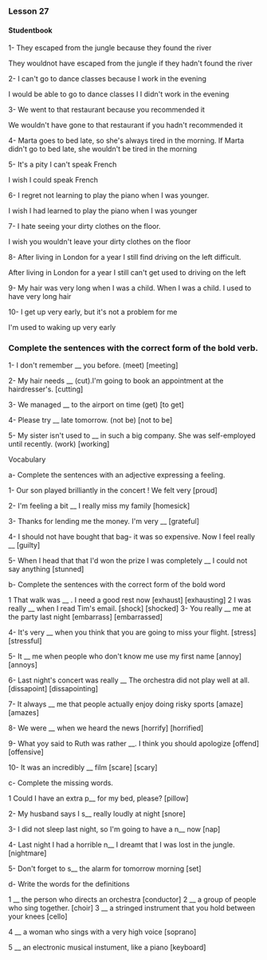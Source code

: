 ### Lesson 27

#### Studentbook 

1- They escaped from the jungle because they found the river

They wouldnot have escaped from the jungle if they hadn't found the river

2- I can't go to dance classes because  I work in the evening

I would be able to go to dance classes I I didn't work in the evening

3- We went to that restaurant because you recommended it

We wouldn't have gone to that restaurant if you hadn't recommended it

4- Marta goes to bed late, so she's always tired in the morning.
If Marta didn't go to bed late, she wouldn't be tired in the morning

5- It's a pity I can't speak French

I wish I could speak French

6- I regret not learning to play the piano when I was younger.

I wish I had learned to play the piano when I was younger

7- I hate seeing your dirty clothes on the floor.

I wish you wouldn't leave your dirty clothes on the floor

8- After living in London for a year I still find driving on the left difficult.

After living in London for a year I still can't get used to driving on the left

9- My hair was very long when I was a child.
When I was a child. I used to have very long hair

10- I get up very early, but it's not a problem for me

I'm used to waking up very early

### Complete the sentences with the correct form of the bold verb.

1- I don't remember __ you before. (meet)
[meeting]

2- My hair needs __ (cut).I'm going to book an
appointment at the hairdresser's.
[cutting]

3- We managed __ to the airport on time (get)
[to get]

4- Please try __ late tomorrow. (not be)
[not to be]

5- My sister isn't used to __ in such a big company. She was
self-employed until recently. (work)
[working]

Vocabulary

a- Complete the sentences with an adjective expressing a feeling.

1- Our son played brilliantly in the concert ! We felt very
[proud]

2- I'm feeling a bit __ I really miss my family
[homesick]

3- Thanks for lending me the money. I'm very __
[grateful]

4- I should not have bought that bag- it was so expensive.
Now I feel really __
[guilty]

5- When I head that that I'd won the prize I was completely
__ I could not say anything
[stunned]

b- Complete the sentences with the correct form of the bold word

1 That walk was __ . I need a good rest now [exhaust]
[exhausting]
2 I was really __ when I read Tim's email. [shock]
[shocked]
3- You really __ me at the party last night [embarrass]
[embarrassed]

4- It's very __ when you think that you are going to miss your flight. [stress]
[stressful]

5- It __ me when people who don't know me use my first name [annoy]
[annoys]

6- Last night's concert was really __ The orchestra did not play well at all.
[dissapoint] 
[dissapointing]

7- It always __ me that people actually enjoy doing risky sports [amaze]
[amazes]

8- We were __ when we heard the news [horrify]
[horrified]

9- What yoy said to Ruth was rather __. I think you should apologize [offend]
[offensive]

10- It was an incredibly __ film [scare]
[scary]

c- Complete the missing words.

1 Could I have an extra p__ for my bed, please?
[pillow]

2- My husband says I s__ really loudly at night
[snore]

3- I did not sleep last night, so I'm going to have a n__
now
[nap]

4- Last night I had a horrible n__ I dreamt that I was lost in the jungle.
[nightmare]

5- Don't forget to s__ the alarm for tomorrow morning
[set]

d- Write the words for the definitions

1 __ the person who directs an orchestra
[conductor]
2 __ a group of people who sing together.
[choir]
3 __ a stringed instrument that you hold between your knees
[cello]

4 __ a woman who sings with a very high voice
[soprano]

5 __ an electronic musical instument, like a piano
[keyboard]
